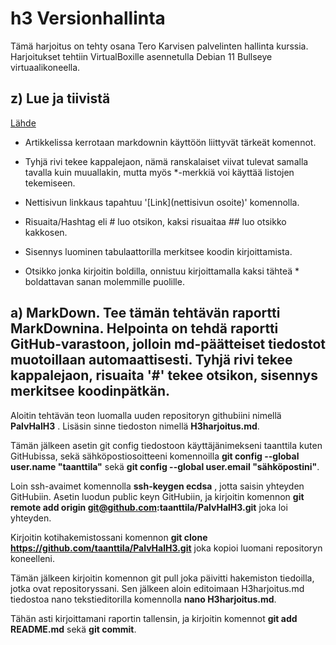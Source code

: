 # h3 Versionhallinta

Tämä harjoitus on tehty osana Tero Karvisen palvelinten hallinta kurssia. Harjoitukset tehtiin VirtualBoxille asennetulla Debian 11 Bullseye virtuaalikoneella.

## z) Lue ja tiivistä

[Lähde](commonmark.org/help/)

- Artikkelissa kerrotaan markdownin käyttöön liittyvät tärkeät komennot.

- Tyhjä rivi tekee kappalejaon, nämä ranskalaiset viivat tulevat samalla tavalla kuin muuallakin, mutta myös *-merkkiä voi käyttää listojen tekemiseen.

- Nettisivun linkkaus tapahtuu 	'[Link](nettisivun osoite)' komennolla.

- Risuaita/Hashtag eli # luo otsikon, kaksi risuaitaa ## luo otsikko kakkosen.

- Sisennys luominen tabulaattorilla merkitsee koodin kirjoittamista.

- Otsikko jonka kirjoitin boldilla, onnistuu kirjoittamalla kaksi tähteä * boldattavan sanan molemmille puolille.

## a) MarkDown. Tee tämän tehtävän raportti MarkDownina. Helpointa on tehdä raportti GitHub-varastoon, jolloin md-päätteiset tiedostot muotoillaan automaattisesti. Tyhjä rivi tekee kappalejaon, risuaita '#' tekee otsikon, sisennys merkitsee koodinpätkän.

Aloitin tehtävän teon luomalla uuden repositoryn githubiini nimellä **PalvHalH3** . Lisäsin sinne tiedoston nimellä **H3harjoitus.md**.

Tämän jälkeen asetin git config tiedostoon käyttäjänimekseni taanttila kuten GitHubissa, sekä sähköpostiosoitteeni komennoilla **git config --global user.name "taanttila"** sekä **git config --global user.email "sähköpostini"**.

Loin ssh-avaimet komennolla **ssh-keygen ecdsa** , jotta saisin yhteyden GitHubiin. Asetin luodun public keyn GitHubiin, ja kirjoitin komennon **git remote add origin git@github.com:taanttila/PalvHalH3.git** joka loi yhteyden.

Kirjoitin kotihakemistossani komennon **git clone https://github.com/taanttila/PalvHalH3.git** joka kopioi luomani repositoryn koneelleni.

Tämän jälkeen kirjoitin komennon git pull joka päivitti hakemiston tiedoilla, jotka ovat repositoryssani. Sen jälkeen aloin editoimaan H3harjoitus.md tiedostoa nano tekstieditorilla komennolla **nano H3harjoitus.md**.

Tähän asti kirjoittamani raportin tallensin, ja kirjoitin komennot **git add README.md** sekä **git commit**.



